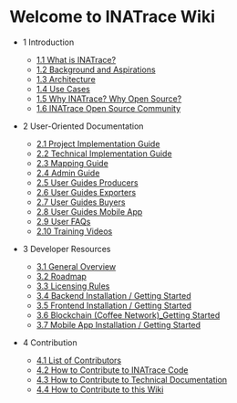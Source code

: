 # Welcome to INATrace Wiki

* 1 Introduction
  * [1.1 What is INATrace?](1.1_What_is_INATrace.md)
  * [1.2 Background and Aspirations](1.2_Background_and_Aspirations.md)
  * [1.3 Architecture](1.3_Architecture.md)
  * [1.4 Use Cases](1.4_Use_Cases.md)
  * [1.5 Why INATrace? Why Open Source?](1.5_Why_INATrace_Why_Open_Source.md)
  * [1.6 INATrace Open Source Community](1.6_INATrace_Open_Source_Community.md)
  
* 2 User-Oriented Documentation
  * [2.1 Project Implementation Guide](2.1_Project_Implementation_Guide.md)
  * [2.2 Technical Implementation Guide](2.2_Technical_Implementation_Guide.md)
  * [2.3 Mapping Guide](2.3_Mapping_Guide.md)
  * [2.4 Admin Guide](2.4_Admin_Guide.md)
  * [2.5 User Guides Producers](2.5_User_Guides_Producers.md)
  * [2.6 User Guides Exporters](2.6_User_Guides_Exporters.md)
  * [2.7 User Guides Buyers](2.7_User_Guides_Buyers.md)
  * [2.8 User Guides Mobile App](2.8_User_Guides_Mobile_App.md)
  * [2.9 User FAQs](2.9_User_FAQs.md)
  * [2.10 Training Videos](2.10_Training_Videos.md)

 * 3 Developer Resources
   * [3.1 General Overview](3.1_General_Overview.md)
   * [3.2 Roadmap](3.2_Roadmap.md)
   * [3.3 Licensing Rules](3.3_Licensing_Rules.md)
   * [3.4 Backend Installation / Getting Started](3.4_Backend_Installation_Getting_Started.md)
   * [3.5 Frontend Installation / Getting Started](3.5_Frontend_Installation_Getting_Started.md)
   * [3.6 Blockchain (Coffee Network)_Getting Started](3.6_Blockchain_Coffee_Network_Getting_Started.md)
   * [3.7 Mobile App Installation / Getting Started](3.7_Mobile_App_Installation_Getting_Started.md)

 * 4 Contribution
   * [4.1 List of Contributors](4.1_List_of_Contributors.md)
   * [4.2 How to Contribute to INATrace Code](4.2_How_to_Contribute_to_INATrace_Code.md)
   * [4.3 How to Contribute to Technical Documentation](4.3_How_to_Contribute_to_Technical_Documentation.md)
   * [4.4 How to Contribute to this Wiki](4.4_How_to_Contribute_to_this_Wiki.md)
